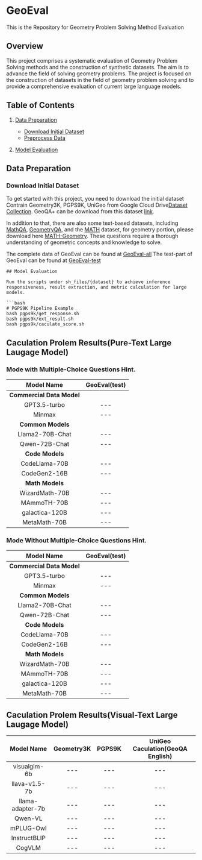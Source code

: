 # GeoEval
This is the Repository for Geometry Problem Solving Method Evaluation



## Overview

This project comprises a systematic evaluation of Geometry Problem Solving methods and the construction of synthetic datasets. The aim is to advance the field of solving geometry problems. The project is focused on the construction of datasets in the field of geometry problem solving and to provide a comprehensive evaluation of current large language models.

## Table of Contents

1. [Data Preparation](#data-preparation)
   - [Download Initial Dataset](#download-initial-dataset)
   - [Preprocess Data](#preprocess-data)
   
2. [Model Evaluation](#model-evaluation)


## Data Preparation

### Download Initial Dataset

To get started with this project, you need to download the initial dataset Contrain Geometry3K, PGPS9K, UniGeo from Google Cloud Drive[Dataset Collection](https://drive.google.com/file/d/13xWRtt_C4jpA3F8NZ3deR089I3s17_WK/view?usp=drive_link). GeoQA+ can be download from this dataset [link](https://drive.google.com/file/d/1KL4_wIzr3p8XSKMkkLgYcYwCbb0TzZ9O/view?usp=drive_link).  

In addition to that, there are also some text-based datasets, including [MathQA](https://drive.google.com/file/d/11E3ALsQxEtOPVtjKxrAwN99MIhtWl4No/view?usp=drive_link), [GeometryQA](https://github.com/DoubleBite/Sequence-to-General-tree/blob/master/data/geometryQA/geometry1398.json), and the [MATH](https://drive.google.com/file/d/1t4X03JIVXl6X_GNXl8R70W_rExJ_m_xD/view?usp=sharing) dataset, for geometry portion, please download here [MATH-Geometry](https://drive.google.com/file/d/1NaSMxlHM7zyBxW7cHV8ZSXeWLeDEpTIG/view?usp=sharing). These questions require a thorough understanding of geometric concepts and knowledge to solve.

The complete data of GeoEval can be found at [GeoEval-all](https://drive.google.com/file/d/1CpoZ3bFSxJXZxJhj0fmUp4ZxcR5TUdiu/view?usp=sharing)
The test-part of GeoEval can be found at [GeoEval-test](https://drive.google.com/file/d/1CpoZ3bFSxJXZxJhj0fmUp4ZxcR5TUdiu/view?usp=sharing)
```
## Model Evaluation

Run the scripts under sh_files/{dataset} to achieve inference responsiveness, result extraction, and metric calculation for large models.

```bash
# PGPS9K Pipeline Example
bash pgps9k/get_response.sh
bash pgps9k/ext_result.sh
bash pgps9k/caculate_score.sh
```

## Caculation Prolem Results(Pure-Text Large Laugage Model)

### Mode with Multiple-Choice Questions Hint.
| Model Name             | GeoEval(test) |
|:----------------------:|:----------:|
| **Commercial Data Model**|            |
| GPT3.5-turbo           | ---        | 
| Minmax                 | ---        |  
| **Common Models**      |            |
| Llama2-70B-Chat        | ---        | 
| Qwen-72B-Chat          | ---        | 
| **Code Models**        |            |  
| CodeLlama-70B          | ---        |
| CodeGen2-16B           | ---        | 
| **Math Models**        |            |
| WizardMath-70B         | ---        | 
| MAmmoTH-70B            | ---        | 
| galactica-120B         | ---        | 
| MetaMath-70B           | ---        | 



### Mode Without Multiple-Choice Questions Hint.
| Model Name             | GeoEval(test) |
|:----------------------:|:----------:|
| **Commercial Data Model**|            |
| GPT3.5-turbo           | ---        | 
| Minmax                 | ---        |  
| **Common Models**      |            |
| Llama2-70B-Chat        | ---        | 
| Qwen-72B-Chat          | ---        | 
| **Code Models**        |            |  
| CodeLlama-70B          | ---        |
| CodeGen2-16B           | ---        | 
| **Math Models**        |            |
| WizardMath-70B         | ---        | 
| MAmmoTH-70B            | ---        | 
| galactica-120B         | ---        | 
| MetaMath-70B           | ---        |  


## Caculation Prolem Results(Visual-Text Large Laugage Model)
| Model Name          | Geometry3K | PGPS9K | UniGeo Caculation(GeoQA English) |
|:-------------------:|:----------:|:------:|:-------------------------------:|
| visualglm-6b        | ---        | ---    | ---                             |
| llava-v1.5-7b       | ---        | ---    | ---                             |
| llama-adapter-7b    | ---        | ---    | ---                             |
| Qwen-VL             | ---        | ---    | ---                             |
| mPLUG-Owl           | ---        | ---    | ---                             |
| InstructBLIP        | ---        | ---    | ---                             |
| CogVLM              | ---        | ---    | ---                             |






